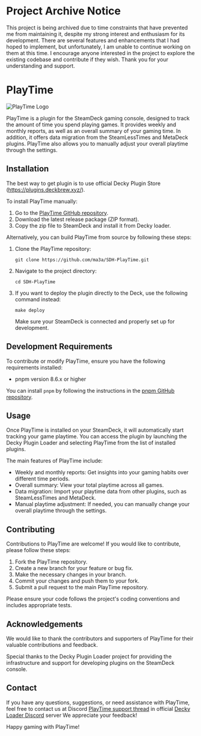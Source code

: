 # Project Archive Notice

This project is being archived due to time constraints that have prevented me from maintaining it, despite my strong interest and enthusiasm for its development. There are several features and enhancements that I had hoped to implement, but unfortunately, I am unable to continue working on them at this time.
I encourage anyone interested in the project to explore the existing codebase and contribute if they wish. Thank you for your understanding and support.

# PlayTime

![PlayTime Logo](assets/image.png)

PlayTime is a plugin for the SteamDeck gaming console, designed to track the amount of time you spend playing games. It provides weekly and monthly reports, as well as an overall summary of your gaming time. In addition, it offers data migration from the SteamLessTimes and MetaDeck plugins. PlayTime also allows you to manually adjust your overall playtime through the settings.

## Installation

The best way to get plugin is to use official Decky Plugin Store (https://plugins.deckbrew.xyz/).

To install PlayTime manually:

1. Go to the [PlayTime GitHub repository](https://github.com/your-username/PlayTime).
2. Download the latest release package (ZIP format).
3. Copy the zip file to SteamDeck and install it from Decky loader.

Alternatively, you can build PlayTime from source by following these steps:

1. Clone the PlayTime repository:
   ```shell
   git clone https://github.com/ma3a/SDH-PlayTime.git
   ```

2. Navigate to the project directory:
   ```shell
   cd SDH-PlayTime
   ```

3. If you want to deploy the plugin directly to the Deck, use the following command instead:
   ```shell
   make deploy
   ```

   Make sure your SteamDeck is connected and properly set up for development.

## Development Requirements

To contribute or modify PlayTime, ensure you have the following requirements installed:

* pnpm version 8.6.x or higher

You can install `pnpm` by following the instructions in the [pnpm GitHub repository](https://github.com/pnpm/pnpm).

## Usage

Once PlayTime is installed on your SteamDeck, it will automatically start tracking your game playtime. You can access the plugin by launching the Decky Plugin Loader and selecting PlayTime from the list of installed plugins.

The main features of PlayTime include:

* Weekly and monthly reports: Get insights into your gaming habits over different time periods.
* Overall summary: View your total playtime across all games.
* Data migration: Import your playtime data from other plugins, such as SteamLessTimes and MetaDeck.
* Manual playtime adjustment: If needed, you can manually change your overall playtime through the settings.

## Contributing

Contributions to PlayTime are welcome! If you would like to contribute, please follow these steps:

1. Fork the PlayTime repository.
2. Create a new branch for your feature or bug fix.
3. Make the necessary changes in your branch.
4. Commit your changes and push them to your fork.
5. Submit a pull request to the main PlayTime repository.

Please ensure your code follows the project's coding conventions and includes appropriate tests.

## Acknowledgements

We would like to thank the contributors and supporters of PlayTime for their valuable contributions and feedback.

Special thanks to the Decky Plugin Loader project for providing the infrastructure and support for developing plugins on the SteamDeck console.

## Contact

If you have any questions, suggestions, or need assistance with PlayTime, feel free to contact us at 
Discord [PlayTime support thread](https://discord.com/channels/960281551428522045/1087800823846813716) in official [Decky Loader 
Discord](https://discord.com/invite/U88fbeHyzt) server
We appreciate your feedback!

Happy gaming with PlayTime!
